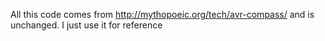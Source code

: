 All this code comes from http://mythopoeic.org/tech/avr-compass/ and is unchanged. I just use it for reference
